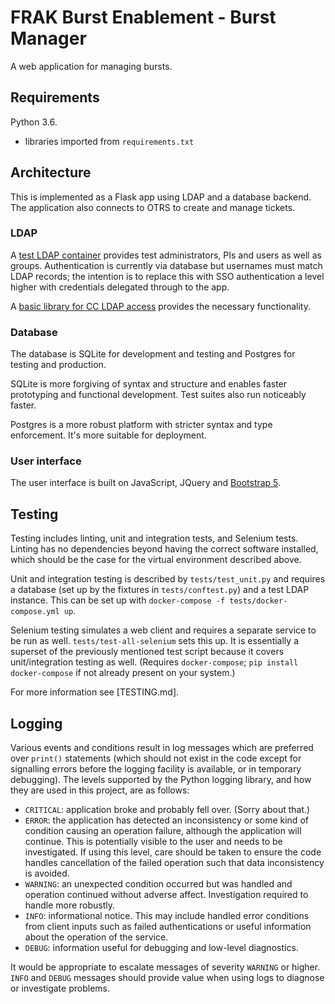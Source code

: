 # FRAK Burst Enablement - Burst Manager

A web application for managing bursts.

## Requirements

Python 3.6.
* libraries imported from `requirements.txt`

## Architecture

This is implemented as a Flask app using LDAP and a database backend.  The
application also connects to OTRS to create and manage tickets.

### LDAP

A [test LDAP container](https://git.computecanada.ca/dleske/ldap-ctnr)
provides test administrators, PIs and users as well as groups.  Authentication
is currently via database but usernames must match LDAP records; the intention
is to replace this with SSO authentication a level higher with credentials
delegated through to the app.

A [basic library for CC LDAP
access](https://git.computecanada.ca/dleske/python-ccldap) provides the
necessary functionality.

### Database

The database is SQLite for development and testing and Postgres for testing
and production.

SQLite is more forgiving of syntax and structure and enables faster
prototyping and functional development.  Test suites also run noticeably
faster.

Postgres is a more robust platform with stricter syntax and type enforcement.
It's more suitable for deployment.

### User interface

The user interface is built on JavaScript, JQuery and
[Bootstrap 5](https://getbootstrap.com/docs/5.0/getting-started/introduction/).

## Testing

Testing includes linting, unit and integration tests, and Selenium tests.
Linting has no dependencies beyond having the correct software installed,
which should be the case for the virtual environment described above.

Unit and integration testing is described by `tests/test_unit.py` and requires
a database (set up by the fixtures in `tests/conftest.py`) and a test LDAP
instance.  This can be set up with `docker-compose -f tests/docker-compose.yml
up`.

Selenium testing simulates a web client and requires a separate service to be
run as well.  `tests/test-all-selenium` sets this up.  It is essentially a
superset of the previously mentioned test script because it covers
unit/integration testing as well.  (Requires `docker-compose`; `pip install
docker-compose` if not already present on your system.)

For more information see [TESTING.md].

## Logging

Various events and conditions result in log messages which are preferred over
`print()` statements (which should not exist in the code except for signalling
errors before the logging facility is available, or in temporary debugging).
The levels supported by the Python logging library, and how they are used in
this project, are as follows:

* `CRITICAL`: application broke and probably fell over.  (Sorry about that.)
* `ERROR`: the application has detected an inconsistency or some kind of
  condition causing an operation failure, although the application will
  continue.  This is potentially visible to the user and needs to be
  investigated.  If using this level, care should be taken to ensure the code
  handles cancellation of the failed operation such that data inconsistency is
  avoided.
* `WARNING`: an unexpected condition occurred but was handled and operation
  continued without adverse affect.  Investigation required to handle more
  robustly.
* `INFO`: informational notice.  This may include handled error conditions
  from client inputs such as failed authentications or useful information
  about the operation of the service.
* `DEBUG`: information useful for debugging and low-level diagnostics.

It would be appropriate to escalate messages of severity `WARNING` or higher.
`INFO` and `DEBUG` messages should provide value when using logs to diagnose
or investigate problems.
